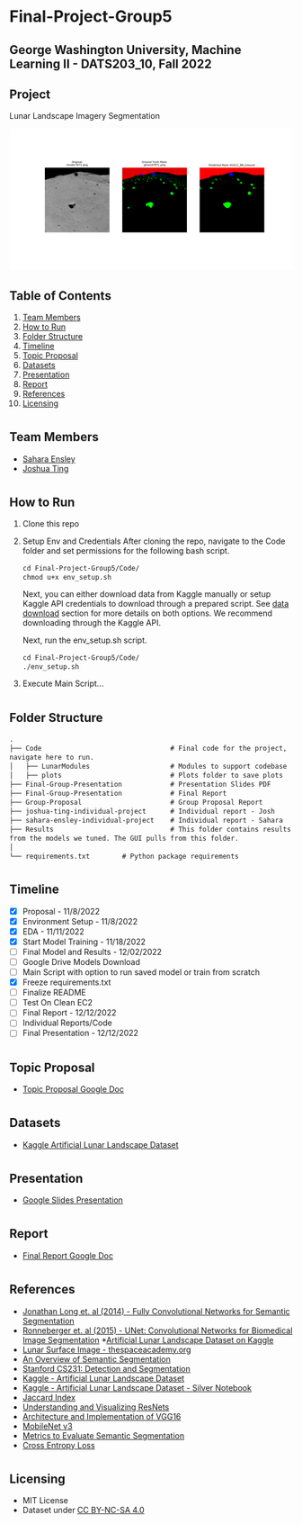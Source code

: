 # Final-Project-Group5
## George Washington University, Machine Learning II - DATS203_10, Fall 2022

## Project
Lunar Landscape Imagery Segmentation 

![sample_diagram](https://github.com/justjoshtings/Final-Project-Group5/blob/main/Code/plots/predictions/main_predictions/render_test_VGG11_BN_Ground/render7871.png)

## Table of Contents
1. [Team Members](#team_members)
2. [How to Run](#instructions)
3. [Folder Structure](#structure)
2. [Timeline](#timeline)
3. [Topic Proposal](#topic_proposal)
4. [Datasets](#datasets)
5. [Presentation](#presentation)
6. [Report](#report)
7. [References](#references)
8. [Licensing](#license)

# <a name="team_members"></a>
## Team Members
* [Sahara Ensley](https://github.com/Saharae)
* [Joshua Ting](https://github.com/justjoshtings)

# <a name="instructions"></a>
## How to Run
1. Clone this repo
2. Setup Env and Credentials
    After cloning the repo, navigate to the Code folder and set permissions for the following bash script.
    ```
    cd Final-Project-Group5/Code/
    chmod u+x env_setup.sh
    ```

    Next, you can either download data from Kaggle manually or setup Kaggle API credentials to download through a prepared script. See [data download](https://github.com/justjoshtings/Final-Project-Group5/blob/main/Code/README.md#data-download) section for more details on both options. We recommend downloading through the Kaggle API.

    Next, run the env_setup.sh script.
    ```
    cd Final-Project-Group5/Code/
    ./env_setup.sh
    ```
3. Execute Main Script...

# <a name="structure"></a>
## Folder Structure
```
.
├── Code                                # Final code for the project, navigate here to run.
│   ├── LunarModules                    # Modules to support codebase
│   ├── plots                           # Plots folder to save plots
├── Final-Group-Presentation            # Presentation Slides PDF
├── Final-Group-Presentation            # Final Report
├── Group-Proposal                      # Group Proposal Report
├── joshua-ting-individual-project      # Individual report - Josh
├── sahara-ensley-individual-project    # Individual report - Sahara
├── Results                             # This folder contains results from the models we tuned. The GUI pulls from this folder.
│ 
└── requirements.txt        # Python package requirements
```

# <a name="timeline"></a>
## Timeline
- [X] Proposal - 11/8/2022
- [X] Environment Setup - 11/8/2022
- [X] EDA - 11/11/2022
- [X] Start Model Training - 11/18/2022
- [ ] Final Model and Results - 12/02/2022
- [ ] Google Drive Models Download
- [ ] Main Script with option to run saved model or train from scratch
- [X] Freeze requirements.txt
- [ ] Finalize README
- [ ] Test On Clean EC2
- [ ] Final Report - 12/12/2022
- [ ] Individual Reports/Code
- [ ] Final Presentation - 12/12/2022

# <a name="topic_proposal"></a>
## Topic Proposal
* [Topic Proposal Google Doc](https://docs.google.com/document/d/1gTb3xTB7aXJ7cCjL_SwqE0ElDZd4y_njZNcG0bAr5q8/edit?usp=sharing)

# <a name="datasets"></a>
## Datasets
* [Kaggle Artificial Lunar Landscape Dataset](https://www.kaggle.com/datasets/romainpessia/artificial-lunar-rocky-landscape-dataset)

# <a name="presentation"></a>
## Presentation
* [Google Slides Presentation](https://docs.google.com/presentation/d/1N0azL_rzTkx4bbQPJFXbIkvIjRVbqXGzX1lXuviBQzU/edit?usp=sharing)

# <a name="report"></a>
## Report
* [Final Report Google Doc](https://docs.google.com/document/d/1w5YAu1uEHxkzkeqVPvH7H5MKZHtm0U8PbnMYADZHXp4/edit?usp=sharing)

# <a name="references"></a>
## References
* [Jonathan Long et. al (2014) - Fully Convolutional Networks for Semantic Segmentation](https://arxiv.org/abs/1411.4038)
* [Ronneberger et. al (2015) - UNet: Convolutional Networks for Biomedical Image Segmentation](https://arxiv.org/abs/1505.04597v1)
*[Artificial Lunar Landscape Dataset on Kaggle](https://www.kaggle.com/datasets/romainpessia/artificial-lunar-rocky-landscape-dataset)
* [Lunar Surface Image - thespaceacademy.org](http://www.thespaceacademy.org/2017/10/here-is-your-best-chance-to-explore.html)
* [An Overview of Semantic Segmentation](https://www.jeremyjordan.me/semantic-segmentation/)
* [Stanford CS231: Detection and Segmentation](http://cs231n.stanford.edu/slides/2017/cs231n_2017_lecture11.pdf)
* [Kaggle - Artificial Lunar Landscape Dataset](https://www.kaggle.com/datasets/romainpessia/artificial-lunar-rocky-landscape-dataset)
* [Kaggle - Artificial Lunar Landscape Dataset - Silver Notebook](https://www.kaggle.com/code/basu369victor/transferlearning-and-unet-to-segment-rocks-on-moon)
* [Jaccard Index](https://deepai.org/machine-learning-glossary-and-terms/jaccard-index)
* [Understanding and Visualizing ResNets](https://towardsdatascience.com/understanding-and-visualizing-resnets-442284831be8)
* [Architecture and Implementation of VGG16](https://towardsai.net/p/machine-learning/the-architecture-and-implementation-of-vgg-16)
* [MobileNet v3](https://towardsdatascience.com/everything-you-need-to-know-about-mobilenetv3-and-its-comparison-with-previous-versions-a5d5e5a6eeaa)
* [Metrics to Evaluate Semantic Segmentation](https://towardsdatascience.com/metrics-to-evaluate-your-semantic-segmentation-model-6bcb99639aa2)
* [Cross Entropy Loss](https://medium.com/unpackai/cross-entropy-loss-in-ml-d9f22fc11fe0)

# <a name="license"></a>
## Licensing
* MIT License
* Dataset under [CC BY-NC-SA 4.0](https://creativecommons.org/licenses/by-nc-sa/4.0/)
